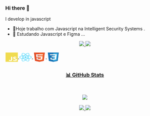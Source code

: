 ### Hi there 👋

I develop in javascript 


- 🔭Hoje trabalho com Javascript na Intelligent Security Systems .
- 🌱 Estudando Javascript e Figma ...



<div align="center">
  <a href="https://github.com/Jolielton">
  <img height="180em" src="https://github-readme-stats.vercel.app/api?username=jolielton&show_icons=true&theme=buefy&include_all_commits=true&count_private=true"/>
  <img height="180em" src="https://github-readme-stats.vercel.app/api/top-langs/?username=jolielton&layout=compact&langs_count=7&theme=buefy"/>
</div>
       <div style="display: inline_block"><br>
   <img align="center" alt="jolielton-Js" height="30" width="40" src="https://raw.githubusercontent.com/devicons/devicon/master/icons/javascript/javascript-plain.svg">
  <img align="center" alt="jolielton-React" height="30" width="40" src="https://raw.githubusercontent.com/devicons/devicon/master/icons/react/react-original.svg">
  <img align="center" alt="jolielton-HTML" height="30" width="40" src="https://raw.githubusercontent.com/devicons/devicon/master/icons/html5/html5-original.svg">
  <img align="center" alt="jolielton-CSS" height="30" width="40" src="https://raw.githubusercontent.com/devicons/devicon/master/icons/css3/css3-original.svg">
       </div>
  
  ##

  
 <p>
<h3 align="center">📊 GitHub Stats</h3>
</p>

<br />
<p align="center">
<img src="https://github-readme-streak-stats.herokuapp.com/?user=EvertonCarvalho1&theme=dark&count_private=true&theme=dark&hide_border=true" width="400" />
</p>
<p align="center">
<img src="https://github-readme-stats-amir-yusoff.vercel.app/api?username=jolielton&show_icons=true&hide_border=true&theme=dark" width="400" />
<img src="https://github-readme-stats-amir-yusoff.vercel.app/api/top-langs/?username=jolielton&layout=compact&hide_border=true&theme=dark" width="400" />
 
    
